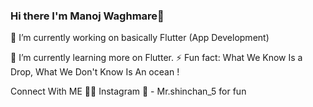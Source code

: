 ### Hi there I'm Manoj Waghmare👋











🔭 I’m currently working on basically Flutter (App Development)


🌱 I’m currently learning more on Flutter.
⚡ Fun fact: What We Know Is a Drop, What We Don't Know Is An ocean !

Connect With ME
 👨‍💻 Instagram 📳 - Mr.shinchan_5 for fun

